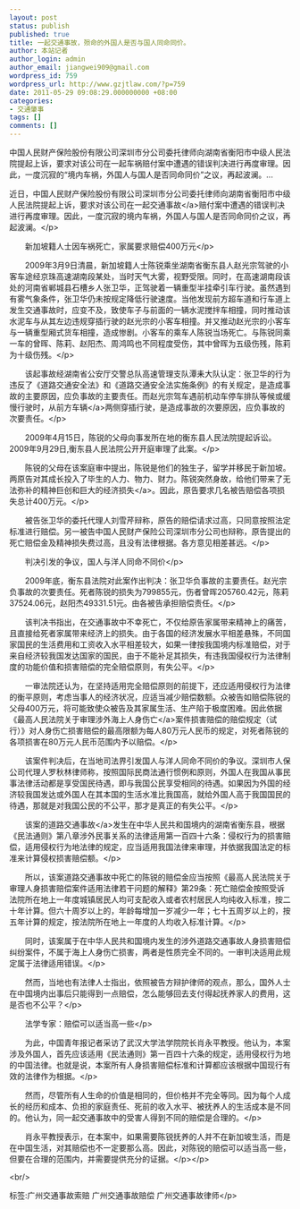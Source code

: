 ```yaml
---
layout: post
status: publish
published: true
title: 一起交通事故，殒命的外国人是否与国人同命同价。
author: 本站记者
author_login: admin
author_email: jiangwei909@gmail.com
wordpress_id: 759
wordpress_url: http://www.gzjtlaw.com/?p=759
date: 2011-05-29 09:08:29.000000000 +08:00
categories:
- 交通肇事
tags: []
comments: []
---
```

<p>中国人民财产保险股份有限公司深圳市分公司委托律师向湖南省衡阳市中级人民法院提起上诉，要求对该公司在一起车祸赔付案中遭遇的错误判决进行再度审理。因此，一度沉寂的&ldquo;境内车祸，外国人与国人是否同命同价&rdquo;之议，再起波澜。... <p>近日，中国人民财产保险股份有限公司深圳市分公司委托律师向湖南省衡阳市中级人民法院提起上诉，要求对该公司在一起<a>交通事故<&#47;a>赔付案中遭遇的错误判决进行再度审理。因此，一度沉寂的境内车祸，外国人与国人是否同命同价之议，再起波澜。<&#47;p><p>　　新加坡籍人士因车祸死亡，家属要求赔偿400万元<&#47;p><p>　　2009年3月9日清晨，新加坡籍人士陈锐乘坐湖南省衡东县人赵光宗驾驶的小客车途经京珠高速湖南段某处，当时天气大雾，视野受限。同时，在高速湖南段该处的河南省郸城县石槽乡人张卫华，正驾驶着一辆重型半挂牵引车行驶。虽然遇到有雾气象条件，张卫华仍未按规定降低行驶速度。当他发现前方超车道和行车道上发生交通事故时，应变不及，致使车子与前面的一辆水泥搅拌车相撞，同时推动该水泥车与从其左边违规穿插行驶的赵光宗的小客车相撞。并又推动赵光宗的小客车与一辆重型厢式货车相撞，造成惨剧。小客车的乘车人陈锐当场死亡。与陈锐同乘一车的曾晖、陈莉、赵阳杰、周鸿鸣也不同程度受伤，其中曾晖为五级伤残，陈莉为十级伤残。<&#47;p><p>　　该起事故经湖南省公安厅交警总队高速管理支队潭耒大队认定：张卫华的行为违反了《道路交通安全法》和《道路交通安全法实施条例》的有关规定，是造成事故的主要原因，应负事故的主要责任。而赵光宗驾车遇前机动车停车排队等候或缓慢行驶时，从前方<a>车辆<&#47;a>两侧穿插行驶，是造成事故的次要原因，应负事故的次要责任。<&#47;p><p>　　2009年4月15日，陈锐的父母向事发所在地的衡东县人民法院提起诉讼。2009年9月29日,衡东县人民法院公开开庭审理了此案。<&#47;p><p>　　陈锐的父母在该案庭审中提出，陈锐是他们的独生子，留学并移民于新加坡。两原告对其成长投入了毕生的人力、物力、财力。陈锐突然身故，给他们带来了无法弥补的精神巨创和巨大的经济<a>损失<&#47;a>。因此，原告要求几名被告赔偿各项损失总计400万元。<&#47;p><p>　　被告张卫华的委托代理人刘雪芹辩称，原告的赔偿请求过高，只同意按照法定标准进行赔偿。另一被告中国人民财产保险公司深圳市分公司也辩称，原告提出的死亡赔偿金及精神损失费过高，且没有法律根据。各方意见相差甚远。<&#47;p><p>　　判决引发的争议，国人与洋人同命不同价<&#47;p><p>　　2009年底，衡东县法院对此案作出判决：张卫华负事故的主要责任。赵光宗负事故的次要责任。死者陈锐的损失为799855元，伤者曾晖205760.42元，陈莉37524.06元，赵阳杰49331.51元。由各被告承担赔偿责任。<&#47;p><p>　　该判决书指出，在交通事故中不幸死亡，不仅给原告家属带来精神上的痛苦，且直接给死者家属带来经济上的损失。由于各国的经济发展水平相差悬殊，不同国家国民的生活费用和工资收入水平相差较大，如果一律按我国境内标准赔偿，对于来自经济较我国发达国家的国民，由于不能补足其损失，有违我国侵权行为法律制度的功能价值和损害赔偿的完全赔偿原则，有失公平。<&#47;p><p>　　一审法院还认为，在坚持适用完全赔偿原则的前提下，还应适用侵权行为法律的衡平原则，考虑当事人的经济状况，应适当减少赔偿数额。众被告如赔偿陈锐的父母400万元，将可能致使众被告及其家属生活、生产陷于极度困难。因此依据《最高人民法院关于审理涉外海上<a>人身伤亡<&#47;a>案件损害赔偿的赔偿规定（试行）》对人身伤亡损害赔偿的最高限额为每人80万元人民币的规定，对死者陈锐的各项损害在80万元人民币范围内予以赔偿。<&#47;p><p>　　该案件判决后，在当地司法界引发国人与洋人同命不同价的争议。深圳市人保公司代理人罗秋林律师称，按照国际民商法通行惯例和原则，外国人在我国从事民事法律活动都是享受国民待遇，即与我国公民享受相同的待遇。如果因为外国的经济较我国发达或外国人在其本国的生活水准比我国高，就给外国人高于我国国民的待遇，那就是对我国公民的不公平，那才是真正的有失公平。<&#47;p><p>　　该案的<a>道路交通事故<&#47;a>发生在中华人民共和国境内的湖南省衡东县，根据《民法通则》第八章涉外民事关系的法律适用第一百四十六条：侵权行为的损害赔偿，适用侵权行为地法律的规定，应当适用我国法律来审理，并依据我国法定的标准来计算侵权损害赔偿额。<&#47;p><p>　　所以，该案道路交通事故中死亡的陈锐的赔偿金应当按照《最高人民法院关于审理人身损害赔偿案件适用法律若干问题的解释》第29条：死亡赔偿金按照受诉法院所在地上一年度城镇居民人均可支配收入或者农村居民人均纯收入标准，按二十年计算。但六十周岁以上的，年龄每增加一岁减少一年；七十五周岁以上的，按五年计算的规定，按法院所在地上一年度的人均收入标准计算。<&#47;p><p>　　同时，该案属于在中华人民共和国境内发生的涉外道路交通事故人身损害赔偿纠纷案件，不属于海上人身伤亡损害，两者是性质完全不同的。一审判决适用此规定属于法律适用错误。<&#47;p><p>　　然而，当地也有法律人士指出，依照被告方辩护律师的观点，那么，国外人士在中国境内出事后只能得到一点赔偿，怎么能够回去支付得起抚养家人的费用，这是否也不公平？<&#47;p><p>　　法学专家：赔偿可以适当高一些<&#47;p><p>　　为此，中国青年报记者采访了武汉大学法学院院长肖永平教授。他认为，本案涉及外国人，首先应该适用《民法通则》第一百四十六条的规定，适用侵权行为地的中国法律。也就是说，本案所有人身损害赔偿标准和计算都应该根据中国现行有效的法律作为根据。<&#47;p><p>　　然而，尽管所有人生命的价值是相同的，但价格并不完全等同。因为每个人成长的经历和成本、负担的家庭责任、死前的收入水平、被抚养人的生活成本是不同的。他认为，同一起交通事故中的受害人得到不同的赔偿是合理的。<&#47;p><p>　　肖永平教授表示，在本案中，如果需要陈锐抚养的人并不在新加坡生活，而是在中国生活，对其赔偿也不一定要那么高。因此，对陈锐的赔偿可以适当高一些，但要在合理的范围内，并需要提供充分的证据。<&#47;p><&#47;p><br&#47;><p>标签:广州交通事故索赔 广州交通事故赔偿 广州交通事故律师<&#47;p>
